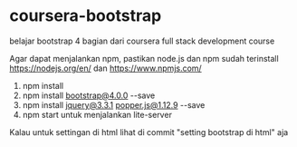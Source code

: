 # coursera-bootstrap
belajar bootstrap 4 bagian dari coursera full stack development course

Agar dapat menjalankan npm, pastikan node.js dan npm sudah terinstall
https://nodejs.org/en/ dan https://www.npmjs.com/

1. npm install
2. npm install bootstrap@4.0.0 --save
3. npm install jquery@3.3.1 popper.js@1.12.9 --save
4. npm start untuk menjalankan lite-server

Kalau untuk settingan di html lihat di commit "setting bootstrap di html" aja
